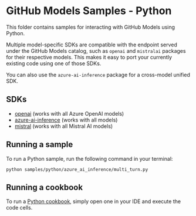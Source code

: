 # GitHub Models Samples - Python

This folder contains samples for interacting with GitHub Models using Python.

Multiple model-specific SDKs are compatible with the endpoint served under the GitHub Models catalog, such as `openai` and `mistralai` packages for their respective models. This makes it easy to port your currently existing code using one of those SDKs.

You can also use the `azure-ai-inference` package for a cross-model unified SDK.

## SDKs

- [openai](./openai/README.md) (works with all Azure OpenAI models)
- [azure-ai-inference](./azure_ai_inference/README.md) (works with all models)
- [mistral](./mistralai/README.md) (works with all Mistral AI models)

## Running a sample

To run a Python sample, run the following command in your terminal:

```shell
python samples/python/azure_ai_inference/multi_turn.py
```

## Running a cookbook

To run a [Python cookbook](../../cookbooks/python/README.md), simply open one in your IDE and execute the code cells.
